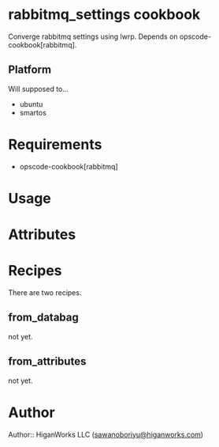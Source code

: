 # rabbitmq_settings cookbook

Converge rabbitmq settings using lwrp. Depends on opscode-cookbook[rabbitmq].

## Platform

Will supposed to...

* ubuntu
* smartos

# Requirements

* opscode-cookbook[rabbitmq]

# Usage


# Attributes

# Recipes

There are two recipes.

## from_databag

not yet.

## from_attributes

not yet.

# Author

Author:: HiganWorks LLC (<sawanoboriyu@higanworks.com>)
